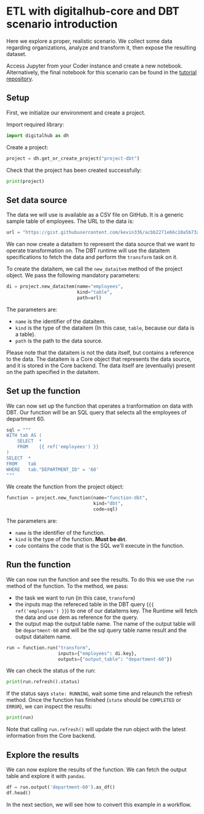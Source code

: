 # ETL with digitalhub-core and DBT scenario introduction

Here we explore a proper, realistic scenario. We collect some data regarding organizations, analyze and transform it, then expose the resulting dataset.

Access Jupyter from your Coder instance and create a new notebook. Alternatively, the final notebook for this scenario can be found in the [tutorial repository](https://github.com/scc-digitalhub/digitalhub-tutorials/tree/main/s2-dbt).

## Setup

First, we initialize our environment and create a project.

Import required library:

```python
import digitalhub as dh
```

Create a project:

``` python
project = dh.get_or_create_project("project-dbt")
```

Check that the project has been created successfully:

``` python
print(project)
```

## Set data source

The data we will use is available as a CSV file on GitHub. It is a generic sample table of employees.
The URL to the data is:

```python
url = "https://gist.githubusercontent.com/kevin336/acbb2271e66c10a5b73aacf82ca82784/raw/e38afe62e088394d61ed30884dd50a6826eee0a8/employees.csv"
```

We can now create a dataitem to represent the data source that we want to operate transformation on. The DBT runtime will use the dataitem specifications to fetch the data and perform the `transform` task on it.

To create the dataitem, we call the `new_dataitem` method of the project object. We pass the following mandatory parameters:

```python
di = project.new_dataitem(name="employees",
                          kind="table",
                          path=url)
```

The parameters are:

- `name` is the identifier of the dataitem.
- `kind` is the type of the dataitem (In this case, `table`, because our data is a table).
- `path` is the path to the data source.

Please note that the dataitem is not the data itself, but contains a reference to the data. The dataitem is a Core object that represents the data source, and it is stored in the Core backend. The data itself are (eventually) present on the path specified in the dataitem.

## Set up the function

We can now set up the function that operates a tranformation on data with DBT.
Our function will be an SQL query that selects all the employees of department 60.

``` python
sql = """
WITH tab AS (
    SELECT  *
    FROM    {{ ref('employees') }}
)
SELECT  *
FROM    tab
WHERE   tab."DEPARTMENT_ID" = '60'
"""
```

We create the function from the project object:

``` python
function = project.new_function(name="function-dbt",
                                kind="dbt",
                                code=sql)
```

The parameters are:

- `name` is the identifier of the function.
- `kind` is the type of the function. **Must be `dbt`**.
- `code` contains the code that is the SQL we'll execute in the function.

## Run the function

We can now run the function and see the results. To do this we use the `run` method of the function. To the method, we pass:

- the task we want to run (in this case, `transform`)
- the inputs map the refereced table in the DBT query (`{{ ref('employees') }}`) to one of our dataitems key. The Runtime will fetch the data and use dem as reference for the query.
- the output map the output table name. The name of the output table will be `department-60` and will be the sql query table name result and the output dataitem name.

``` python
run = function.run("transform",
                   inputs={"employees": di.key},
                   outputs={"output_table": "department-60"})
```

We can check the status of the run:

```python
print(run.refresh().status)
```

If the status says `state: RUNNING`, wait some time and relaunch the refresh method. Once the function has finished (`state` should be `COMPLETED` or `ERROR`), we can inspect the results:

```python
print(run)
```

Note that calling `run.refresh()` will update the run object with the latest information from the Core backend.

## Explore the results

We can now explore the results of the function.
We can fetch the output table and explore it with `pandas`.

``` python
df = run.output('department-60').as_df()
df.head()
```

In the next section, we will see how to convert this example in a workflow.
